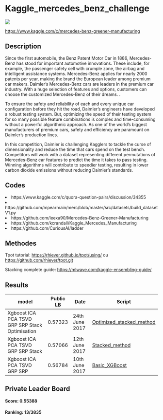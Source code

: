 # Kaggle_mercedes_benz_challenge

![](https://www.fiveauction.fr/var/www/storage/images/mediatheque/fiveauction/images/mercedes-benz-d-occasion/1419428-1-fre-FR/Mercedes-Benz-d-occasion_image_page_search_filter.png)

https://www.kaggle.com/c/mercedes-benz-greener-manufacturing

## Description
Since the first automobile, the Benz Patent Motor Car in 1886, Mercedes-Benz has stood for important automotive innovations. These include, for example, the passenger safety cell with crumple zone, the airbag and intelligent assistance systems. Mercedes-Benz applies for nearly 2000 patents per year, making the brand the European leader among premium car makers. Daimler’s Mercedes-Benz cars are leaders in the premium car industry. With a huge selection of features and options, customers can choose the customized Mercedes-Benz of their dreams. .

To ensure the safety and reliability of each and every unique car configuration before they hit the road, Daimler’s engineers have developed a robust testing system. But, optimizing the speed of their testing system for so many possible feature combinations is complex and time-consuming without a powerful algorithmic approach. As one of the world’s biggest manufacturers of premium cars, safety and efficiency are paramount on Daimler’s production lines.

In this competition, Daimler is challenging Kagglers to tackle the curse of dimensionality and reduce the time that cars spend on the test bench. Competitors will work with a dataset representing different permutations of Mercedes-Benz car features to predict the time it takes to pass testing. Winning algorithms will contribute to speedier testing, resulting in lower carbon dioxide emissions without reducing Daimler’s standards.

## Codes
<li>https://www.kaggle.com/c/quora-question-pairs/discussion/34355</li>
<li>https://github.com/mpearmain/merc/blob/master/src/datasets/build_datasetV1.py</li>
<li>https://github.com/leexa90/Mercedes-Benz-Greener-Manufacturing</li>
<li>https://github.com/kcrandall/Kaggle_Mercedes_Manufacturing</li>
<li>https://github.com/CuriousAI/ladder</li>

## Methodes

Tpot tutorial:
https://rhiever.github.io/tpot/using/ ou https://github.com/rhiever/tpot.git

Stacking complete guide:
  https://mlwave.com/kaggle-ensembling-guide/

## Results

model | Public LB | Date | Script
--- | --- | --- | ---
Xgboost ICA PCA TSVD GRP SRP Stack Optimisation | 0.57323 | 24th June 2017 | [Optimized_stacked_method](https://github.com/OrhanYaz/Kaggle_mercedes_benz_challenge/blob/master/Optimized_stacked_method.py)
Xgboost ICA PCA TSVD GRP SRP Stack | 0.57066 | 12th June 2017 | [Stacked_method](https://github.com/OrhanYaz/Kaggle_mercedes_benz_challenge/blob/master/Stacked_method.py)
Xgboost ICA PCA TSVD GRP SRP | 0.56784 | 10th June 2017 | [Basic_XGBoost](https://github.com/OrhanYaz/Kaggle_mercedes_benz_challenge/blob/master/script_056784.py)

## Private Leader Board

#### Score: 0.55388

#### Ranking: 13/3835
